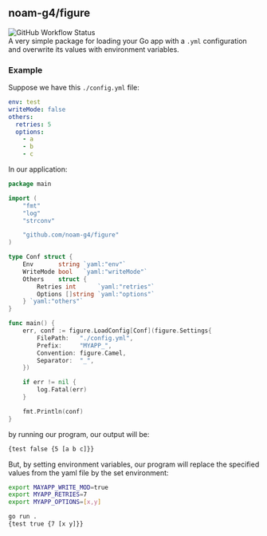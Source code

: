 ## noam-g4/figure
![GitHub Workflow Status](https://img.shields.io/github/workflow/status/noam-g4/figure/Go%20Test?label=tests&style=flat-square) <br/>
A very simple package for loading your Go app with a `.yml` configuration and overwrite its values with environment variables. 

### Example
Suppose we have this `./config.yml` file:
```yaml
env: test
writeMode: false
others:
  retries: 5
  options: 
    - a
    - b
    - c
```
In our application:
```go
package main

import (
	"fmt"
	"log"
	"strconv"

	"github.com/noam-g4/figure"
)

type Conf struct {
	Env       string `yaml:"env"`
	WriteMode bool   `yaml:"writeMode"`
	Others    struct {
		Retries int      `yaml:"retries"`
		Options []string `yaml:"options"`
	} `yaml:"others"`
}

func main() {
	err, conf := figure.LoadConfig[Conf](figure.Settings{
		FilePath:   "./config.yml",
		Prefix:     "MYAPP_",
		Convention: figure.Camel,
		Separator:  "_",
	})

	if err != nil {
		log.Fatal(err)
	}

	fmt.Println(conf)
}
```
by running our program, our output will be:
```bash
{test false {5 [a b c]}}
```
But, by setting environment variables, our program will replace the specified values from the yaml file by the set environment:
```bash
export MAYAPP_WRITE_MOD=true
export MYAPP_RETRIES=7
export MYAPP_OPTIONS=[x,y]

go run .
{test true {7 [x y]}}
```
